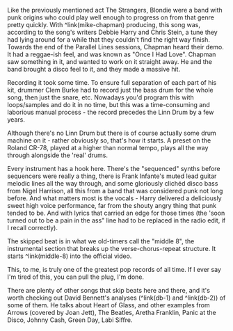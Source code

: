 Like the previously mentioned act The Strangers, Blondie were a band with punk origins who could play well enough to progress on from that genre pretty quickly. With ^link(mike-chapman) producing, this song was, according to the song's writers Debbie Harry and Chris Stein, a tune they had lying around for a while that they couldn't find the right way finish. Towards the end of the Parallel Lines sessions, Chapman heard their demo. It had a reggae-ish feel, and was known as "Once I Had Love". Chapman saw something in it, and wanted to work on it straight away. He and the band brought a disco feel to it, and they made a massive hit.

Recording it took some time. To ensure full separation of each part of his kit, drummer Clem Burke had to record just the bass drum for the whole song, then just the snare, etc. Nowadays you'd program this with loops/samples and do it in no time, but this was a time-consuming and laborious manual process - the record precedes the Linn Drum by a few years.

Although there's no Linn Drum but there is of course actually some drum machine on it - rather obviously so, that's how it starts. A preset on the Roland CR-78, played at a higher than normal tempo, plays all the way through alongside the 'real' drums.

Every instrument has a hook here. There's the "sequenced" synths before sequencers were really a thing, there is Frank Infante's muted lead guitar melodic lines all the way through, and  some gloriously clichéd disco bass from Nigel Harrison, all this from a band that was considered punk not long before.  And what matters most is the vocals - Harry delivered  a deliciously sweet high voice performance, far from the shouty angry thing that punk tended to be.  And with lyrics that carried an edge for those times (the 'soon turned out to be a pain in the ass" line had to be replaced in the radio edit, if I recall correctly).

The skipped beat is in what we old-timers call the "middle 8", the instrumental section that breaks up the verse-chorus-repeat structure. It starts ^link(middle-8) into the official video.

This, to me, is truly one of the greatest pop records of all time. If I ever say I'm tired of this, you can pull the plug, I'm done.

There are plenty of other songs that skip beats here and there, and it's worth checking out David Bennett's analyses (^link(db-1) and ^link(db-2))  of some of them. He talks about Heart of Glass, and other examples from Arrows (covered by Joan Jett), The Beatles, Aretha Franklin, Panic at the Disco, Johnny Cash, Green Day, Labi Siffre.

